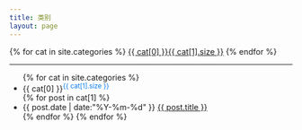 ```yaml
---
title: 类别
layout: page
---
```


<div>
{% for cat in site.categories %}
<a class="tagbox" href="#{{ cat[0] }}" rel="{{ cat[1].size }}">{{ cat[0] }}<span>{{ cat[1].size }}</span></a>
{% endfor %}
</div>

<hr>

<ul class="listing">
{% for cat in site.categories %}
  <li class="listing-seperator" id="{{ cat[0] }}">{{ cat[0] }}<sup style="color:#07e">{{ cat[1].size }}</sup></li>
{% for post in cat[1] %}
  <li class="listing-item">
  <time datetime="{{ post.date | date:"%Y-%m-%d" }}">{{ post.date | date:"%Y-%m-%d" }}</time>
  <a href="{{ site.url }}{{ post.url }}" title="{{ post.title }}">{{ post.title }}</a>
  </li>
{% endfor %}
{% endfor %}
</ul>
